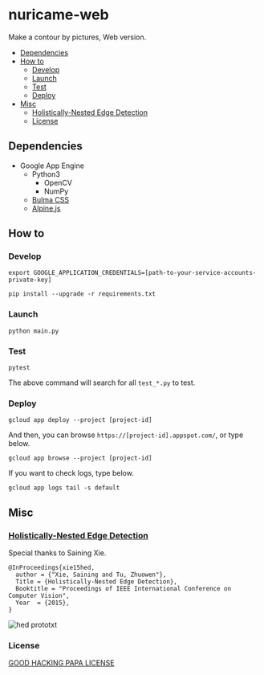 # nuricame-web

Make a contour by pictures, Web version.

- [Dependencies](#dependencies)
- [How to](#how-to)
  - [Develop](#develop)
  - [Launch](#launch)
  - [Test](#test)
  - [Deploy](#deploy)
- [Misc](#misc)
  - [Holistically-Nested Edge Detection](#holistically-nested-edge-detection)
  - [License](#license)

## Dependencies

- Google App Engine
  - Python3
    - OpenCV
    - NumPy
  - [Bulma CSS](https://bulma.io/)
  - [Alpine.js](https://github.com/alpinejs/alpine)

## How to

### Develop

```shell
export GOOGLE_APPLICATION_CREDENTIALS=[path-to-your-service-accounts-private-key]
```

```shell
pip install --upgrade -r requirements.txt
```

### Launch

```shell
python main.py
```

### Test

```shell
pytest
```

The above command will search for all `test_*.py` to test.

### Deploy

```shell
gcloud app deploy --project [project-id]
```

And then, you can browse `https://[project-id].appspot.com/`, or type below.

```shell
gcloud app browse --project [project-id]
```

If you want to check logs, type below.

```shell
gcloud app logs tail -s default
```

## Misc

### [Holistically-Nested Edge Detection](https://github.com/s9xie/hed)

Special thanks to Saining Xie.

```text
@InProceedings{xie15hed,
  author = {"Xie, Saining and Tu, Zhuowen"},
  Title = {Holistically-Nested Edge Detection},
  Booktitle = "Proceedings of IEEE International Conference on Computer Vision",
  Year  = {2015},
}
```

![hed prototxt](https://user-images.githubusercontent.com/32637762/79853360-eb421900-8402-11ea-8872-4cf733871fdc.png)

### License

[GOOD HACKING PAPA LICENSE](LICENSE.md)
